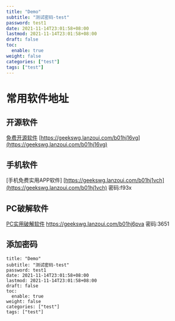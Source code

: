 ```yaml
---
title: "Demo"
subtitle: "测试密码-test"
password: test1
date: 2021-11-14T23:01:58+08:00
lastmod: 2021-11-14T23:01:58+08:00
draft: false
toc:
  enable: true
weight: false
categories: ["test"]
tags: ["test"]
---
```


# 常用软件地址

## 开源软件

[免费开源软件](https://geekswg.lanzoui.com/b01hj16vg)	[https://geekswg.lanzoui.com/b01hj16vg](https://geekswg.lanzoui.com/b01hj16vg)

## 手机软件

[手机免费实用APP软件]
[https://geekswg.lanzoui.com/b01hj1vch](https://geekswg.lanzoui.com/b01hj1vch)
密码:f93x

## PC破解软件  

[PC实用破解软件](https://geekswg.lanzoui.com/b01hj6pva)	https://geekswg.lanzoui.com/b01hj6pva
密码:3651

## 添加密码
```
title: "Demo"
subtitle: "测试密码-test"
password: test1
date: 2021-11-14T23:01:58+08:00
lastmod: 2021-11-14T23:01:58+08:00
draft: false
toc:
  enable: true
weight: false
categories: ["test"]
tags: ["test"]
```
